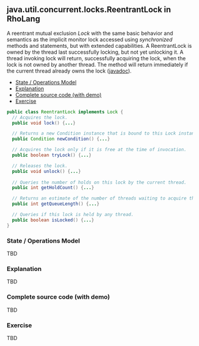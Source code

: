 ## java.util.concurrent.locks.ReentrantLock in RhoLang

A reentrant mutual exclusion *Lock* with the same basic behavior and semantics as the implicit monitor lock accessed using *synchronized* methods and statements, but with extended capabilities. A ReentrantLock is owned by the thread last successfully locking, but not yet unlocking it. A thread invoking lock will return, successfully acquiring the lock, when the lock is not owned by another thread. The method will return immediately if the current thread already owns the lock ([javadoc](https://docs.oracle.com/javase/9/docs/api/java/util/concurrent/locks/ReentrantLock.html)).

- [State / Operations Model](#state--operations-model)
- [Explanation](#explanation)
- [Complete source code (with demo)](#complete-source-code-with-demo)
- [Exercise](#exercise)

```java
public class ReentrantLock implements Lock {
  // Acquires the lock.
  public void lock() {...}

  // Returns a new Condition instance that is bound to this Lock instance.
  public Condition newCondition() {...}

  // Acquires the lock only if it is free at the time of invocation.
  public boolean tryLock() {...}

  // Releases the lock.
  public void unlock() {...}
  
  // Queries the number of holds on this lock by the current thread.
  public int getHoldCount() {...}

  // Returns an estimate of the number of threads waiting to acquire this lock.
  public int getQueueLength() {...}

  // Queries if this lock is held by any thread.
  public boolean isLocked() {...}
}
```

### State / Operations Model
TBD

### Explanation
TBD

### Complete source code (with demo)
TBD

### Exercise
TBD

